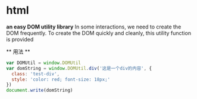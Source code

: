 # html
__an easy DOM utility library__
In some interactions, we need to create the DOM frequently. To create the DOM quickly and cleanly, this utility function is provided

** 用法 **

```javascript
var DOMUtil = window.DOMUtil
var domString = window.DOMUtil.div('这是一个div的内容', {
  class: 'test-div',
  style: 'color: red; font-size: 18px;'
})
document.write(domString)
```
